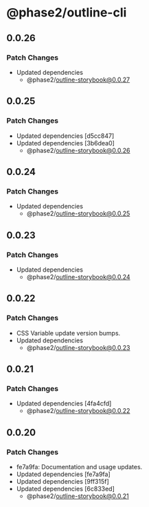 # @phase2/outline-cli

## 0.0.26

### Patch Changes

- Updated dependencies
  - @phase2/outline-storybook@0.0.27

## 0.0.25

### Patch Changes

- Updated dependencies [d5cc847]
- Updated dependencies [3b6dea0]
  - @phase2/outline-storybook@0.0.26

## 0.0.24

### Patch Changes

- Updated dependencies
  - @phase2/outline-storybook@0.0.25

## 0.0.23

### Patch Changes

- Updated dependencies
  - @phase2/outline-storybook@0.0.24

## 0.0.22

### Patch Changes

- CSS Variable update version bumps.
- Updated dependencies
  - @phase2/outline-storybook@0.0.23

## 0.0.21

### Patch Changes

- Updated dependencies [4fa4cfd]
  - @phase2/outline-storybook@0.0.22

## 0.0.20

### Patch Changes

- fe7a9fa: Documentation and usage updates.
- Updated dependencies [fe7a9fa]
- Updated dependencies [9ff315f]
- Updated dependencies [6c833ed]
  - @phase2/outline-storybook@0.0.21
